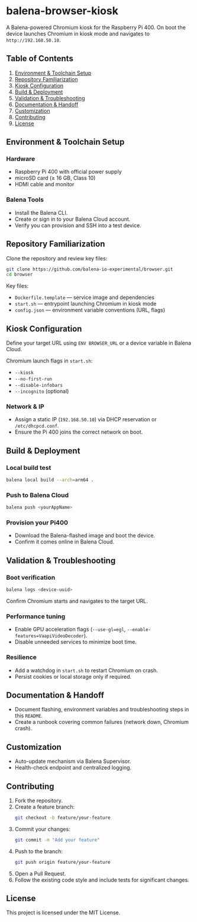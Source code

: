 # balena-browser-kiosk

A Balena-powered Chromium kiosk for the Raspberry Pi 400. On boot the device launches Chromium in kiosk mode and navigates to `http://192.168.50.10`.

## Table of Contents
1. [Environment & Toolchain Setup](#environment--toolchain-setup)
2. [Repository Familiarization](#repository-familiarization)
3. [Kiosk Configuration](#kiosk-configuration)
4. [Build & Deployment](#build--deployment)
5. [Validation & Troubleshooting](#validation--troubleshooting)
6. [Documentation & Handoff](#documentation--handoff)
7. [Customization](#customization)
8. [Contributing](#contributing)
9. [License](#license)

## Environment & Toolchain Setup

### Hardware
- Raspberry Pi 400 with official power supply
- microSD card (≥ 16 GB, Class 10)
- HDMI cable and monitor

### Balena Tools
- Install the Balena CLI.
- Create or sign in to your Balena Cloud account.
- Verify you can provision and SSH into a test device.

## Repository Familiarization

Clone the repository and review key files:

```bash
git clone https://github.com/balena-io-experimental/browser.git
cd browser
```

Key files:
- `Dockerfile.template` — service image and dependencies
- `start.sh` — entrypoint launching Chromium in kiosk mode
- `config.json` — environment variable conventions (URL, flags)

## Kiosk Configuration

Define your target URL using `ENV BROWSER_URL` or a device variable in Balena Cloud.

Chromium launch flags in `start.sh`:
- `--kiosk`
- `--no-first-run`
- `--disable-infobars`
- `--incognito` (optional)

### Network & IP
- Assign a static IP (`192.168.50.10`) via DHCP reservation or `/etc/dhcpcd.conf`.
- Ensure the Pi 400 joins the correct network on boot.

## Build & Deployment

### Local build test

```bash
balena local build --arch=arm64 .
```

### Push to Balena Cloud

```bash
balena push <yourAppName>
```

### Provision your Pi400
- Download the Balena-flashed image and boot the device.
- Confirm it comes online in Balena Cloud.

## Validation & Troubleshooting

### Boot verification

```bash
balena logs <device-uuid>
```

Confirm Chromium starts and navigates to the target URL.

### Performance tuning
- Enable GPU acceleration flags (`--use-gl=egl`, `--enable-features=VaapiVideoDecoder`).
- Disable unneeded services to minimize boot time.

### Resilience
- Add a watchdog in `start.sh` to restart Chromium on crash.
- Persist cookies or local storage only if required.

## Documentation & Handoff
- Document flashing, environment variables and troubleshooting steps in this `README`.
- Create a runbook covering common failures (network down, Chromium crash).

## Customization
- Auto-update mechanism via Balena Supervisor.
- Health-check endpoint and centralized logging.

## Contributing
1. Fork the repository.
2. Create a feature branch:
   ```bash
   git checkout -b feature/your-feature
   ```
3. Commit your changes:
   ```bash
   git commit -m "Add your feature"
   ```
4. Push to the branch:
   ```bash
   git push origin feature/your-feature
   ```
5. Open a Pull Request.
6. Follow the existing code style and include tests for significant changes.

## License

This project is licensed under the MIT License.

